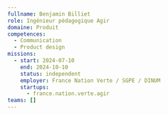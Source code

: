 ```yaml
---
fullname: Benjamin Billiet
role: Ingénieur pédagogique Agir
domaine: Produit
competences:
  - Communication
  - Product design
missions:
  - start: 2024-07-10
    end: 2024-10-10
    status: independent
    employer: France Nation Verte / SGPE / DINUM
    startups:
      - france.nation.verte.agir
teams: []
---
```

